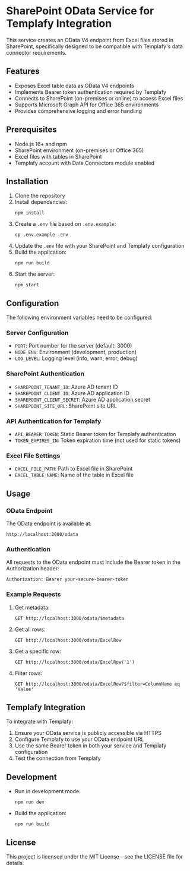 # SharePoint OData Service for Templafy Integration

This service creates an OData V4 endpoint from Excel files stored in SharePoint, specifically designed to be compatible with Templafy's data connector requirements.

## Features

- Exposes Excel table data as OData V4 endpoints
- Implements Bearer token authentication required by Templafy
- Connects to SharePoint (on-premises or online) to access Excel files
- Supports Microsoft Graph API for Office 365 environments
- Provides comprehensive logging and error handling

## Prerequisites

- Node.js 16+ and npm
- SharePoint environment (on-premises or Office 365)
- Excel files with tables in SharePoint
- Templafy account with Data Connectors module enabled

## Installation

1. Clone the repository
2. Install dependencies:
   ```
   npm install
   ```
3. Create a `.env` file based on `.env.example`:
   ```
   cp .env.example .env
   ```
4. Update the `.env` file with your SharePoint and Templafy configuration
5. Build the application:
   ```
   npm run build
   ```
6. Start the server:
   ```
   npm start
   ```

## Configuration

The following environment variables need to be configured:

### Server Configuration
- `PORT`: Port number for the server (default: 3000)
- `NODE_ENV`: Environment (development, production)
- `LOG_LEVEL`: Logging level (info, warn, error, debug)

### SharePoint Authentication
- `SHAREPOINT_TENANT_ID`: Azure AD tenant ID
- `SHAREPOINT_CLIENT_ID`: Azure AD application ID
- `SHAREPOINT_CLIENT_SECRET`: Azure AD application secret
- `SHAREPOINT_SITE_URL`: SharePoint site URL

### API Authentication for Templafy
- `API_BEARER_TOKEN`: Static Bearer token for Templafy authentication
- `TOKEN_EXPIRES_IN`: Token expiration time (not used for static tokens)

### Excel File Settings
- `EXCEL_FILE_PATH`: Path to Excel file in SharePoint
- `EXCEL_TABLE_NAME`: Name of the table in Excel file

## Usage

### OData Endpoint

The OData endpoint is available at:
```
http://localhost:3000/odata
```

### Authentication

All requests to the OData endpoint must include the Bearer token in the Authorization header:
```
Authorization: Bearer your-secure-bearer-token
```

### Example Requests

1. Get metadata:
   ```
   GET http://localhost:3000/odata/$metadata
   ```

2. Get all rows:
   ```
   GET http://localhost:3000/odata/ExcelRow
   ```

3. Get a specific row:
   ```
   GET http://localhost:3000/odata/ExcelRow('1')
   ```

4. Filter rows:
   ```
   GET http://localhost:3000/odata/ExcelRow?$filter=ColumnName eq 'Value'
   ```

## Templafy Integration

To integrate with Templafy:

1. Ensure your OData service is publicly accessible via HTTPS
2. Configure Templafy to use your OData endpoint URL
3. Use the same Bearer token in both your service and Templafy configuration
4. Test the connection from Templafy

## Development

- Run in development mode:
  ```
  npm run dev
  ```

- Build the application:
  ```
  npm run build
  ```

## License

This project is licensed under the MIT License - see the LICENSE file for details.
